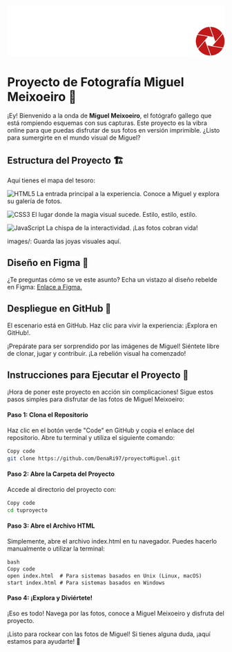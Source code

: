 

<div style="text-align:center">
  <img src="./img/iconos/logo3.svg" alt="Texto Alternativo">
</div>




# Proyecto de Fotografía Miguel Meixoeiro 📸
¡Ey! Bienvenido a la onda de **Miguel Meixoeiro**, el fotógrafo gallego que está rompiendo esquemas con sus capturas. Este proyecto es la vibra online para que puedas disfrutar de sus fotos en versión imprimible. ¿Listo para sumergirte en el mundo visual de Miguel?

## Estructura del Proyecto 🏗️
Aquí tienes el mapa del tesoro:

![HTML5](https://img.shields.io/badge/HTML-5-orange?style=flat&logo=html5) La entrada principal a la experiencia. Conoce a Miguel y explora su galería de fotos.

![CSS3](https://img.shields.io/badge/CSS-3-blue?style=flat&logo=css3) El lugar donde la magia visual sucede. Estilo, estilo, estilo.

![JavaScript](https://img.shields.io/badge/JavaScript-yellow?style=flat&logo=javascript) La chispa de la interactividad. ¡Las fotos cobran vida!

images/: Guarda las joyas visuales aquí.

## Diseño en Figma 🎨
¿Te preguntas cómo se ve este asunto? Echa un vistazo al diseño rebelde en Figma: [Enlace a Figma.](https://www.figma.com/file/vUTdBWlIV7PQVzRoj1TQ27/Grupo-I---Carrito-de-compra?type=design&node-id=73%3A2&mode=design&t=vCJCfo26kunxI0G4-1)

## Despliegue en GitHub 🚀
El escenario está en GitHub. Haz clic para vivir la experiencia: ¡Explora en GitHub!.

¡Prepárate para ser sorprendido por las imágenes de Miguel! Siéntete libre de clonar, jugar y contribuir. ¡La rebelión visual ha comenzado! 


## Instrucciones para Ejecutar el Proyecto 🎉

¡Hora de poner este proyecto en acción sin complicaciones! Sigue estos pasos simples para disfrutar de las fotos de Miguel Meixoeiro:

#### Paso 1: Clona el Repositorio
Haz clic en el botón verde "Code" en GitHub y copia el enlace del repositorio. Abre tu terminal y utiliza el siguiente comando:

```bash
Copy code
git clone https://github.com/DenaRi97/proyectoMiguel.git
```

#### Paso 2: Abre la Carpeta del Proyecto
Accede al directorio del proyecto con:

```bash
Copy code
cd tuproyecto
```
#### Paso 3: Abre el Archivo HTML
Simplemente, abre el archivo index.html en tu navegador. Puedes hacerlo manualmente o utilizar la terminal:
```
bash
Copy code
open index.html  # Para sistemas basados en Unix (Linux, macOS)
start index.html # Para sistemas basados en Windows
```
#### Paso 4: ¡Explora y Diviértete!
¡Eso es todo! Navega por las fotos, conoce a Miguel Meixoeiro y disfruta del proyecto.

¡Listo para rockear con las fotos de Miguel! Si tienes alguna duda, ¡aquí estamos para ayudarte! 🤘

